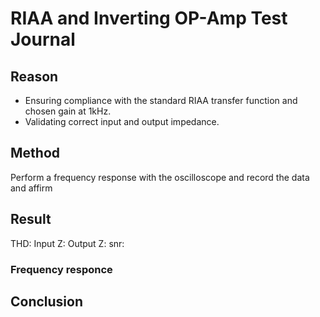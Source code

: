# RIAA and Inverting OP-Amp Test Journal 

## Reason
* Ensuring compliance with the standard RIAA transfer function and chosen gain at 1kHz.
* Validating correct input and output impedance.

## Method

Perform a frequency response with the oscilloscope and record the data and affirm 

## Result

THD:
Input Z:
Output Z:
snr:

### Frequency responce



## Conclusion

